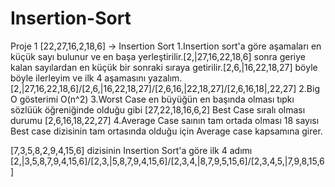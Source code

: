 # Insertion-Sort
Proje 1
[22,27,16,2,18,6] -> Insertion Sort
1.Insertion sort'a göre aşamaları en küçük sayı bulunur ve en başa yerleştirilir.[2,|27,16,22,18,6] sonra geriye kalan sayılardan en küçük bir sonraki sıraya getirilir.[2,6,|16,22,18,27] böyle böyle ilerleyim ve ilk 4 aşamasını yazalım. [2,|27,16,22,18,6]/[2,6,|16,22,18,27]/[2,6,16,|22,18,27]/[2,6,16,18|,22,27]
2.Big O gösterimi O(n^2)
3.Worst Case en büyüğün en başında olması tıpkı sözlüük öğreniğinde olduğu gibi [27,22,18,16,6,2] Best Case sıralı olması durumu [2,6,16,18,22,27]
4.Average Case saının tam ortada olması 18 sayısı Best case dizisinin tam ortasında olduğu için Average case kapsamına girer.

[7,3,5,8,2,9,4,15,6] dizisinin Insertion Sort'a göre ilk 4 adımı
[2,|3,5,8,7,9,4,15,6]/[2,3,|5,8,7,9,4,15,6]/[2,3,4,|8,7,9,5,15,6]/[2,3,4,5,|7,9,8,15,6]

